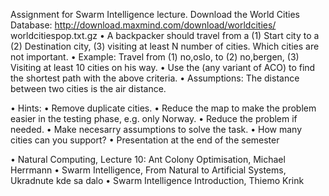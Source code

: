 Assignment for Swarm Intelligence lecture.
Download the World Cities Database:
http://download.maxmind.com/download/worldcities/
worldcitiespop.txt.gz
• A backpacker should travel from a (1) Start city to a (2)
Destination city, (3) visiting at least N number of cities.
Which cities are not important.
• Example: Travel from (1) no,oslo, to (2) no,bergen, (3)
Visiting at least 10 cities on his way.
• Use the (any variant of ACO) to find the shortest path with
the above criteria.
• Assumptions: The distance between two cities is the air
distance.

• Hints:
• Remove duplicate cities.
• Reduce the map to make the problem easier in the testing
phase, e.g. only Norway.
• Reduce the problem if needed.
• Make necesarry assumptions to solve the task.
• How many cities can you support?
• Presentation at the end of the semester

• Natural Computing, Lecture 10: Ant Colony Optimisation,
Michael Herrmann
• Swarm Intelligence, From Natural to Artificial Systems,
Ukradnute kde sa dalo
• Swarm Intelligence Introduction, Thiemo Krink